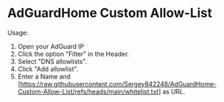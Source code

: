 # AdGuardHome Custom Allow-List

Usage:
1. Open your AdGuard IP
2. Click the option "Filter" in the Header.
3. Select "DNS allowlists".
4. Click "Add allowlist".
5. Enter a Name and [https://raw.githubusercontent.com/Sergey842248/AdGuardHome-Custom-Allow-List/refs/heads/main/whitelist.txt] as URL.
